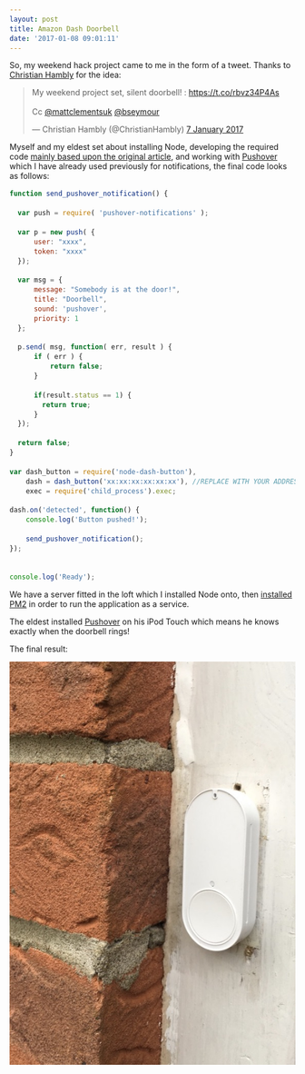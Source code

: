 ```yaml
---
layout: post
title: Amazon Dash Doorbell
date: '2017-01-08 09:01:11'
---
```


So, my weekend hack project came to me in the form of a tweet. Thanks to [Christian Hambly](http://freelancegeek.co.uk) for the idea:

<blockquote class="twitter-tweet" data-cards="hidden" data-lang="en-gb"><p lang="en" dir="ltr">My weekend project set, silent doorbell! : <a href="https://t.co/rbvz34P4As">https://t.co/rbvz34P4As</a><br><br>Cc <a href="https://twitter.com/mattclementsuk">@mattclementsuk</a> <a href="https://twitter.com/bseymour">@bseymour</a></p>&mdash; Christian Hambly (@ChristianHambly) <a href="https://twitter.com/ChristianHambly/status/817626090919301120">7 January 2017</a></blockquote> <script async src="//platform.twitter.com/widgets.js" charset="utf-8"></script>

Myself and my eldest set about installing Node, developing the required code [mainly based upon the original article](https://github.com/initialstate/silent-doorbell/wiki), and working with [Pushover](https://pushover.net) which I have already used previously for notifications, the final code looks as follows:

```javascript
function send_pushover_notification() {

  var push = require( 'pushover-notifications' );

  var p = new push( {
      user: "xxxx",
      token: "xxxx"
  });

  var msg = {
      message: "Somebody is at the door!",
      title: "Doorbell",
      sound: 'pushover',
      priority: 1
  };

  p.send( msg, function( err, result ) {
      if ( err ) {
          return false;
      }

      if(result.status == 1) {
        return true;
      }
  });

  return false;
}

var dash_button = require('node-dash-button'),
    dash = dash_button('xx:xx:xx:xx:xx:xx'), //REPLACE WITH YOUR ADDRESS
    exec = require('child_process').exec;

dash.on('detected', function() {
    console.log('Button pushed!');

    send_pushover_notification();
});


console.log('Ready');
```

We have a server fitted in the loft which I installed Node onto, then [installed PM2](https://www.digitalocean.com/community/tutorials/how-to-set-up-a-node-js-application-for-production-on-ubuntu-14-04#install-pm2) in order to run the application as a service.

The eldest installed [Pushover](https://pushover.net) on his iPod Touch which means he knows exactly when the doorbell rings!

The final result:

![Doorbell](/assets/img/2017/01/doorbell.jpg)